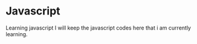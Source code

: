 # Javascript
Learning javascript
I will keep the javascript codes here that i am currently learning.